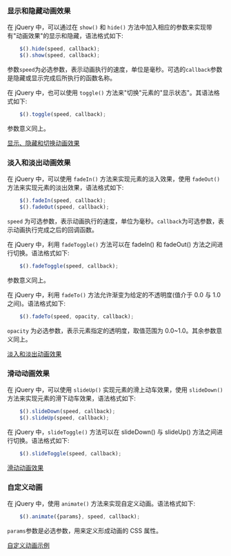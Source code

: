 
### 显示和隐藏动画效果

在 jQuery 中，可以通过在 `show()` 和 `hide()` 方法中加入相应的参数来实现带有"动画效果"的显示和隐藏，语法格式如下:
```js
    $().hide(speed, callback);
    $().show(speed, callback);
```
参数`speed`为必选参数，表示动画执行的速度，单位是毫秒。可选的`callback`参数是隐藏或显示完成后所执行的函数名称。

在 jQuery 中，也可以使用 `toggle()` 方法来"切换"元素的"显示状态"。其语法格式如下:
```js
    $().toggle(speed, callback);
```
参数意义同上。

[显示、隐藏和切换动画效果](t/03_show_state.html)


### 淡入和淡出动画效果

在 jQuery 中，可以使用 `fadeIn()` 方法来实现元素的淡入效果，使用 `fadeOut()` 方法来实现元素的淡出效果，语法格式如下:
```js
    $().fadeIn(speed, callback);
    $().fadeOut(speed, callback);
```
`speed` 为可选参数，表示动画执行的速度，单位为毫秒。`callback`为可选参数，表示动画执行完成之后的回调函数。

在 jQuery 中，利用 `fadeToggle()` 方法可以在 fadeIn() 和 fadeOut() 方法之间进行切换。语法格式如下:
```js
    $().fadeToggle(speed, callback);
```
参数意义同上。

在 jQuery 中，利用 `fadeTo()` 方法允许渐变为给定的不透明度(值介于 0.0 与 1.0 之间)。语法格式如下:
```js
    $().fadeTo(speed, opacity, callback);
```
`opacity` 为必选参数，表示元素指定的透明度，取值范围为 0.0~1.0。其余参数意义同上。

[淡入和淡出动画效果](t/03_fade.html)


### 滑动动画效果

在 jQuery 中，可以使用 `slideUp()` 实现元素的滑上动车效果，使用 `slideDown()` 方法来实现元素的滑下动车效果，语法格式如下:
```js
    $().slideDown(speed, callback);
    $().slideUp(speed, callback);
```

在 jQuery 中，`slideToggle()` 方法可以在 slideDown() 与 slideUp() 方法之间进行切换。语法格式如下:
```js
    $().slideToggle(speed, callback);
```

[滑动动画效果](t/03_slide.html)


### 自定义动画

在 jQuery 中，使用 `animate()` 方法来实现自定义动画。语法格式如下:
```js
    $().animate({params}, speed, callback);
```
`params`参数是必选参数，用来定义形成动画的 CSS 属性。

[自定义动画示例](t/03_animate.html)
